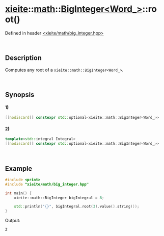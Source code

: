 # [xieite](../../../../../xieite.md)\:\:[math](../../../../../math.md)\:\:[BigInteger<Word_>](../../../big_integer.md)\:\:root\(\)
Defined in header [<xieite/math/big_integer.hpp>](../../../../../../include/xieite/math/big_integer.hpp)

&nbsp;

## Description
Computes any root of a `xieite::math::BigInteger<Word_>`.

&nbsp;

## Synopsis
#### 1)
```cpp
[[nodiscard]] constexpr std::optional<xieite::math::BigInteger<Word_>> root(const xieite::math::BigInteger<Word_>& degree) const noexcept;
```
#### 2)
```cpp
template<std::integral Integral>
[[nodiscard]] constexpr std::optional<xieite::math::BigInteger<Word_>> root(Integral degree) const noexcept;
```

&nbsp;

## Example
```cpp
#include <print>
#include "xieite/math/big_integer.hpp"

int main() {
    xieite::math::BigInteger bigIntegral = 8;

    std::println("{}", bigIntegral.root(3).value().string());
}
```
Output:
```
2
```
